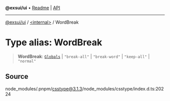 **@exsui/ui** • [Readme](../../README.md) \| [API](../../globals.md)

***

[@exsui/ui](../../README.md) / [\<internal\>](../README.md) / WordBreak

# Type alias: WordBreak

> **WordBreak**: [`Globals`](Globals.md) \| `"break-all"` \| `"break-word"` \| `"keep-all"` \| `"normal"`

## Source

node\_modules/.pnpm/csstype@3.1.3/node\_modules/csstype/index.d.ts:20224
